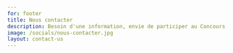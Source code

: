 ```yaml
---
for: footer
title: Nous contacter
description: Besoin d'une information, envie de participer au Concours, devenir partenaire ou simplement nous écrire ?
image: /socials/nous-contacter.jpg
layout: contact-us
---
```

